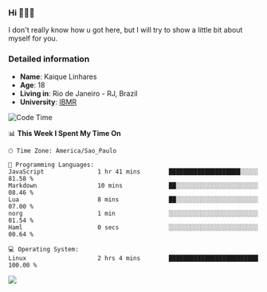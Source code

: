 ### Hi 🙋🏽‍♂️

I don't really know how u got here, but I will try to show a little bit about myself for you.

### Detailed information

* **Name**: Kaique Linhares
* **Age**: 18
* **Living in**: Rio  de Janeiro - RJ, Brazil
* **University**: [IBMR](https://www.ibmr.br/)

<!--START_SECTION:waka-->
![Code Time](http://img.shields.io/badge/Code%20Time-614%20hrs%2057%20mins-blue)

📊 **This Week I Spent My Time On** 

```text
🕑︎ Time Zone: America/Sao_Paulo

💬 Programming Languages: 
JavaScript               1 hr 41 mins        ████████████████████░░░░░   81.58 % 
Markdown                 10 mins             ██░░░░░░░░░░░░░░░░░░░░░░░   08.46 % 
Lua                      8 mins              ██░░░░░░░░░░░░░░░░░░░░░░░   07.00 % 
norg                     1 min               ░░░░░░░░░░░░░░░░░░░░░░░░░   01.54 % 
Haml                     0 secs              ░░░░░░░░░░░░░░░░░░░░░░░░░   00.64 % 

💻 Operating System: 
Linux                    2 hrs 4 mins        █████████████████████████   100.00 % 
```


<!--END_SECTION:waka-->

<a href="https://www.linkedin.com/in/kaique-linhares-25a840208/"  target="_blank"><img src="https://img.shields.io/badge/-LinkedIn-%230077B5?style=for-the-badge&logo=linkedin&logoColor=white" target="_blank"></a>
